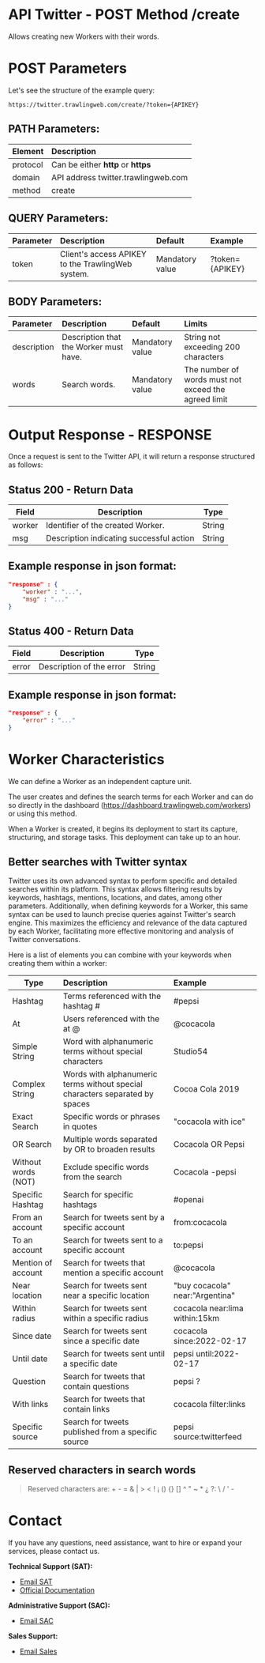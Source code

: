 
# API Twitter - POST Method /create

Allows creating new Workers with their words.

# POST Parameters

Let's see the structure of the example query:

```
https://twitter.trawlingweb.com/create/?token={APIKEY}
```

## PATH Parameters:

| Element  | Description                                 |
| :-------- | :------------------------------------------ |
| protocol | Can be either **http** or **https**     |
| domain   | API address twitter.trawlingweb.com |
| method    | create                                      |

## QUERY Parameters:

| Parameter | Description                                              | Default           | Example         |
| :-------- | :------------------------------------------------------- | :---------------- | :-------------- |
| token     | Client's access APIKEY to the TrawlingWeb system. | Mandatory value | ?token={APIKEY} |

## BODY Parameters:

| Parameter   | Description                            | Default           | Limits                                                   |
| :---------- | :------------------------------------- | :---------------- | :-------------------------------------------------------- |
| description | Description that the Worker must have. | Mandatory value | String not exceeding 200 characters                       |
| words       | Search words.                  | Mandatory value | The number of words must not exceed the agreed limit |

# Output Response - RESPONSE

Once a request is sent to the Twitter API, it will return a response structured as follows:

## Status 200 - Return Data

| Field  | Description                          |  Type  |
| ------ | ------------------------------------ | :----: |
| worker | Identifier of the created Worker.     | String |
| msg    | Description indicating successful action | String |

## Example response in json format:

```json
"response" : {
    "worker" : "...",
    "msg" : "..."
}
```

## Status 400 - Return Data

| Field | Description           |  Type  |
| ----- | --------------------- | :----: |
| error | Description of the error | String |

## Example response in json format:

```json
"response" : {
    "error" : "..."
}
```

# Worker Characteristics

We can define a Worker as an independent capture unit.

The user creates and defines the search terms for each Worker and can do so directly in the dashboard (https://dashboard.trawlingweb.com/workers) or using this method.

When a Worker is created, it begins its deployment to start its capture, structuring, and storage tasks. This deployment can take up to an hour.

## Better searches with Twitter syntax

Twitter uses its own advanced syntax to perform specific and detailed searches within its platform. This syntax allows filtering results by keywords, hashtags, mentions, locations, and dates, among other parameters. Additionally, when defining keywords for a Worker, this same syntax can be used to launch precise queries against Twitter's search engine. This maximizes the efficiency and relevance of the data captured by each Worker, facilitating more effective monitoring and analysis of Twitter conversations.

Here is a list of elements you can combine with your keywords when creating them within a worker:

| Type              | Description                                                                          | Example                   |
| ----------------- | :----------------------------------------------------------------------------------- | :------------------------ |
| Hashtag           | Terms referenced with the hashtag #                                          | #pepsi                     |
| At                | Users referenced with the at @                                               | @cocacola                     |
| Simple String     | Word with alphanumeric terms without special characters                         | Studio54                  |
| Complex String    | Words with alphanumeric terms without special characters separated by spaces | Cocoa Cola 2019          |
| Exact Search      | Specific words or phrases in quotes                                         | "cocacola with ice"      |
| OR Search         | Multiple words separated by OR to broaden results                          | Cocacola OR Pepsi   |
| Without words (NOT)  | Exclude specific words from the search                                          | Cocacola -pepsi               |
| Specific Hashtag  | Search for specific hashtags                                                     | #openai                    |
| From an account   | Search for tweets sent by a specific account                                | from:cocacola         |
| To an account     | Search for tweets sent to a specific account                                  | to:pepsi           |
| Mention of account| Search for tweets that mention a specific account                               | @cocacola             |
| Near location     | Search for tweets sent near a specific location                        | "buy cocacola" near:"Argentina" |
| Within radius     | Search for tweets sent within a specific radius                            | cocacola near:lima within:15km |
| Since date        | Search for tweets sent since a specific date                               | cocacola since:2022-02-17  |
| Until date        | Search for tweets sent until a specific date                               | pepsi until:2022-02-17 |
| Question          | Search for tweets that contain questions                                           | pepsi ?                |
| With links        | Search for tweets that contain links                                             | cocacola filter:links    |
| Specific source   | Search for tweets published from a specific source                            | pepsi source:twitterfeed |

## Reserved characters in search words

> Reserved characters are: + - = & | > < ! ¡ () {} [] ^ " ~ \* ¿ ?: \ / ' -

# Contact

If you have any questions, need assistance, want to hire or expand your services, please contact us.

**Technical Support (SAT):**
- [Email SAT](mailto:support@trawlingweb.com)
- [Official Documentation](https://docs.trawlingweb.com)

**Administrative Support (SAC):**
- [Email SAC](mailto:gestion@trawlingweb.com)

**Sales Support:**
- [Email Sales](mailto:sales@trawlingweb.com)
